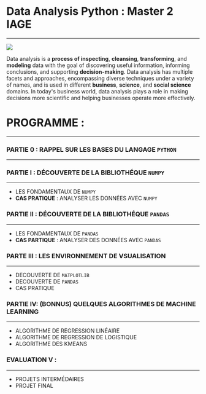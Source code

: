 # Data Analysis  Python : Master 2 **IAGE**
--------------------------------------------------------------------------------------------------------------------------------------------------------------------------------
![](https://media-exp1.licdn.com/dms/image/C4D1BAQG1CsFWMismng/company-background_10000/0/1545256625067?e=2159024400&v=beta&t=6vrZkC7ZoQmnrgPqpg58B8oisQWPzw3eqDT2-uXkYJA)

Data analysis is a **process of inspecting**, **cleansing**, **transforming**, and **modeling** data with the goal of discovering useful information, informing conclusions, and supporting **decision-making**. Data analysis has multiple facets and approaches, encompassing diverse techniques under a variety of names, and is used in different **business**, **science**, and **social science** domains. In today's business world, data analysis plays a role in making decisions more scientific and helping businesses operate more effectively. 

# PROGRAMME : 
----------------------------------------------------------------------------------------------------------------------------------------------------------------------------------
### PARTIE 0 : RAPPEL SUR LES BASES DU LANGAGE `PYTHON`
-----------

### PARTIE I  : DÉCOUVERTE DE LA BIBLIOTHÉQUE `NUMPY` 
-------------
- LES FONDAMENTAUX DE  `NUMPY` 
- **CAS PRATIQUE** : ANALYSER LES DONNÉES AVEC `NUMPY`

### PARTIE II : DÉCOUVERTE DE LA BIBLIOTHÉQUE `PANDAS` 
-------------
- LES FONDAMENTAUX DE `PANDAS` 
- **CAS PARTIQUE** :  ANALYSER DES DONNÉES AVEC `PANDAS` 

### PARTE III : LES ENVIRONNEMENT DE VSUALISATION 
--------------
- DECOUVERTE DE `MATPLOTLIB`
- DECOUVERTE DE `PANDAS`
- CAS PRATIQUE
### PARTIE IV: (BONNUS) QUELQUES ALGORITHMES DE MACHINE LEARNING 
-------------------------------------------------------------------
- ALGORITHME DE REGRESSION LINÉAIRE 
- ALGORITHME DE REGRESSION DE LOGISTIQUE 
- ALGORITHME DES KMEANS 
### EVALUATION V :
----------------
- PROJETS INTERMÉDAIRES 
- PROJET FINAL 

